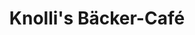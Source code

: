 ---
title: "Knolli's Bäcker-Café"
url: /augsburg/knollis-baecker-cafe-baeckergasse/
shop: Bäckerei
---